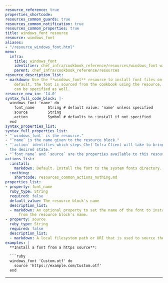 ```yaml
---
resource_reference: true
properties_shortcode: 
resources_common_guards: true
resources_common_notification: true
resources_common_properties: true
title: windows_font resource
resource: windows_font
aliases:
- "/resource_windows_font.html"
menu:
  infra:
    title: windows_font
    identifier: chef_infra/cookbook_reference/resources/windows_font windows_font
    parent: chef_infra/cookbook_reference/resources
resource_description_list:
- markdown: Use the **windows_font** resource to install font files on Windows. By
    default, the font is sourced from the cookbook using the resource, but a URI source
    can be specified as well.
resource_new_in: '14.0'
syntax_full_code_block: |-
  windows_font 'name' do
    font_name      String # default value: 'name' unless specified
    source         String
    action         Symbol # defaults to :install if not specified
  end
syntax_properties_list: 
syntax_full_properties_list:
- "`windows_font` is the resource."
- "`name` is the name given to the resource block."
- "`action` identifies which steps Chef Infra Client will take to bring the node into
  the desired state."
- "`font_name` and `source` are the properties available to this resource."
actions_list:
  :install:
    markdown: Default. Install the font to the system fonts directory.
  :nothing:
    shortcode: resources_common_actions_nothing.md
properties_list:
- property: font_name
  ruby_type: String
  required: false
  default_value: The resource block's name
  description_list:
  - markdown: An optional property to set the name of the font to install if it differs
      from the resource block's name.
- property: source
  ruby_type: String
  required: false
  description_list:
  - markdown: A local filesystem path or URI that is used to source the font file.
examples: |
  **Install a font from a https source**:

  ```ruby
  windows_font 'Custom.otf' do
    source 'https://example.com/Custom.otf'
  end
  ```
---
```

